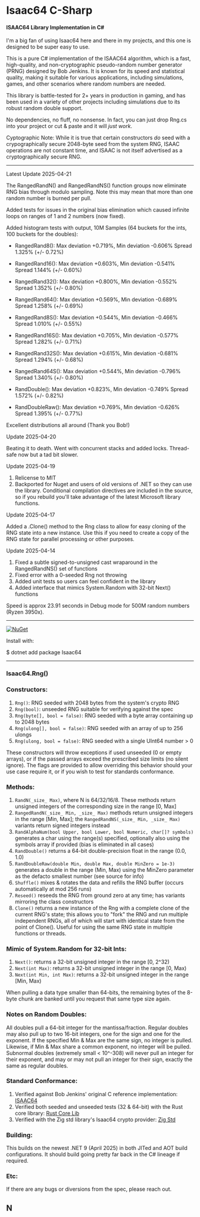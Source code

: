 # Isaac64 C-Sharp
#### ISAAC64 Library Implementation in C# 

I'm a big fan of using Isaac64 here and there in my projects, and this one is designed to be super easy to use.

This is a pure C# implementation of the ISAAC64 algorithm, which is a fast, high-quality, and non-cryptographic pseudo-random number generator (PRNG) designed by Bob Jenkins. It is known for its speed and statistical quality, making it suitable for various applications, including simulations, games, and other scenarios where random numbers are needed.

This library is battle-tested for 2+ years in production in gaming, and has been used in a variety of other projects including simulations due to its robust random double support.

No dependencies, no fluff, no nonsense. In fact, you can just drop Rng.cs into your project or cut & paste and it will *just work*.

Cyptographic Note: While it is true that certain constructors *do* seed with a crypographically secure 2048-byte seed from the system RNG, ISAAC operations are not constant time, and ISAAC is not itself advertised as a cryptographically secure RNG.

---

Latest Update 2025-04-21

The RangedRandN() and RangedRandNS() function groups now eliminate RNG bias through modulo sampling. Note this may mean that more than one random number is burned per pull.

Added tests for issues in the original bias elimination which caused infinite loops on ranges of 1 and 2 numbers (now fixed).

Added histogram tests with output, 10M Samples (64 buckets for the ints, 100 buckets for the doubles):

 - RangedRand8():    Max deviation +0.719%, Min deviation -0.606% Spread 1.325% (+/- 0.72%)
 - RangedRand16():   Max deviation +0.603%, Min deviation -0.541% Spread 1.144% (+/- 0.60%)
 - RangedRand32():   Max deviation +0.800%, Min deviation -0.552% Spread 1.352% (+/- 0.80%)
 - RangedRand64():   Max deviation +0.569%, Min deviation -0.689% Spread 1.258% (+/- 0.69%)

 - RangedRand8S():   Max deviation +0.544%, Min deviation -0.466% Spread 1.010% (+/- 0.55%)
 - RangedRand16S():  Max deviation +0.705%, Min deviation -0.577% Spread 1.282% (+/- 0.71%)
 - RangedRand32S():  Max deviation +0.615%, Min deviation -0.681% Spread 1.294% (+/- 0.68%)
 - RangedRand64S():  Max deviation +0.544%, Min deviation -0.796% Spread 1.340% (+/- 0.80%)

 - RandDouble():     Max deviation +0.823%, Min deviation -0.749% Spread 1.572% (+/- 0.82%)
 - RandDoubleRaw():  Max deviation +0.769%, Min deviation -0.626% Spread 1.395% (+/- 0.77%)

Excellent distributions all around (Thank you Bob!)

Update 2025-04-20

Beating it to death. Went with concurrent stacks and added locks. Thread-safe now but a tad bit slower.

Update 2025-04-19

1. Relicense to MIT
2. Backported for Nuget and users of old versions of .NET so they can use the library. Conditional compilation directives are included in the source, so if you rebuild you'll take advantage of the latest Microsoft library functions.

Update 2025-04-17

Added a .Clone() method to the Rng class to allow for easy cloning of the RNG state into a new instance. Use this if you need to create a copy of the RNG state for parallel processing or other purposes.

Update 2025-04-14

1. Fixed a subtle signed-to-unsigned cast wraparound in the RangedRandNS() set of functions
2. Fixed error with a 0-seeded Rng  not throwing
3. Added unit tests so users can feel confident in the library
4. Added interface that mimics System.Random with 32-bit Next() functions

Speed is approx 23.91 seconds in Debug mode for 500M random numbers (Ryzen 3950x).

---

[![NuGet](https://img.shields.io/nuget/v/Isaac64.svg)](https://www.nuget.org/packages/Isaac64)

Install with:

$ dotnet add package Isaac64

---

### Isaac64.Rng()

###  Constructors:

1. `Rng()`: RNG seeded with 2048 bytes from the system's crypto RNG
2. `Rng(bool)`: unseeded RNG suitable for verifying against the spec
3. `Rng(byte[], bool = false)`: RNG seeded with a byte array containing up to 2048 bytes
4. `Rng(ulong[], bool = false)`: RNG seeded with an array of up to 256 ulongs
5. `Rng(ulong, bool = false)`: RNG seeded with a single UInt64 number > 0
 
These constructors will throw exceptions if used unseeded (0 or empty arrays), or if the passed arrays exceed the prescribed size limits (no silent ignore). The flags are provided to allow overriding this behavior should your use case require it, or if you wish to test for standards conformance.

### Methods:

1. `RandN(_size_ Max)`, where N is 64/32/16/8.  These methods return unsigned integers of the corresponding size in the range [0, Max]
2. `RangedRandN(_size_ Min, _size_ Max)` methods return unsigned integers in the range [Min, Max]; the `RangedRandNS(_size_ Min, _size_ Max)` variants return signed integers instead
3. `RandAlphaNum(bool Upper, bool Lower, bool Numeric, char[]? symbols)` generates a char using the range(s) specified, optionally also using the symbols array if provided (bias is eliminated in all cases)
4. `RandDouble()` returns a 64-bit double-precision float in the range (0.0, 1.0)
5. `RandDoubleRaw(double Min, double Max, double MinZero = 1e-3)` generates a double in the range (Min, Max) using the MinZero parameter as the defacto smallest number (see source for info)
6. `Shuffle()` mixes & rotates the data and refills the RNG buffer (occurs automatically at mod 256 runs)
7. `Reseed()` reseeds the RNG from ground zero at any time; has variants mirroring the class constructors
8. `Clone()` returns a new instance of the Rng with a complete clone of the current RNG's state; this allows you to "fork" the RNG and run multiple independent RNGs, all of which will start with identical state from the point of Clone(). Useful for using the same RNG state in multiple functions or threads.

### Mimic of System.Random for 32-bit Ints:

1. `Next()`: returns a 32-bit unsigned integer in the range [0, 2^32)
2. `Next(int Max)`: returns a 32-bit unsigned integer in the range [0, Max)
3. `Next(int Min, int Max)`: returns a 32-bit unsigned integer in the range [Min, Max)

When pulling a data type smaller than 64-bits, the remaining bytes of the 8-byte chunk are banked until you request that same type size again.

### Notes on Random Doubles:

All doubles pull a 64-bit integer for the mantissa/fraction. Regular doubles may also pull up to two 16-bit integers, one for the sign and one for the exponent. If the specified Min & Max are the same sign, no integer is pulled.  Likewise, if Min & Max share a common exponent, no integer will be pulled. Subnormal doubles (extremely small < 10^-308) will never pull an integer for their exponent, and may or may not pull an integer for their sign, exactly the same as regular doubles.

### Standard Conformance:

1. Verified against Bob Jenkins' original C reference implementation: [ISAAC64](https://burtleburtle.net/bob/rand/isaacafa.html)
2. Verified both seeded and unseeded tests (32 & 64-bit) with the Rust core library: [Rust Core Lib](https://docs.rs/rand_isaac/latest/src/rand_isaac/isaac64.rs.html)
3. Verified with the Zig std library's Isaac64 crypto provider: [Zig Std](https://ratfactor.com/zig/stdlib-browseable2/rand/Isaac64.zig.html)

### Building:

This builds on the newest .NET 9 (April 2025) in both JITed and AOT build configurations.
It should build going pretty far back in the C# lineage if required.

### Etc:

If there are any bugs or diversions from the spec, please reach out.

## N